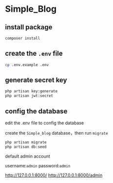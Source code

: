 # Simple_Blog

## install package
```bash
composer install
```

## create the `.env` file
```bash
cp .env.example .env
```

## generate secret key
```bash
php artisan key:generate
php artisan jwt:secret
```

## config the database

edit the .env file to config the database

create the `Simple_blog` database，then run `migrate` 

```bash
php artisan migrate
php artisan db:seed
```

default admin account

username:`admin`   password:`admin`

http://127.0.0.1:8000/
http://127.0.0.1:8000/admin
